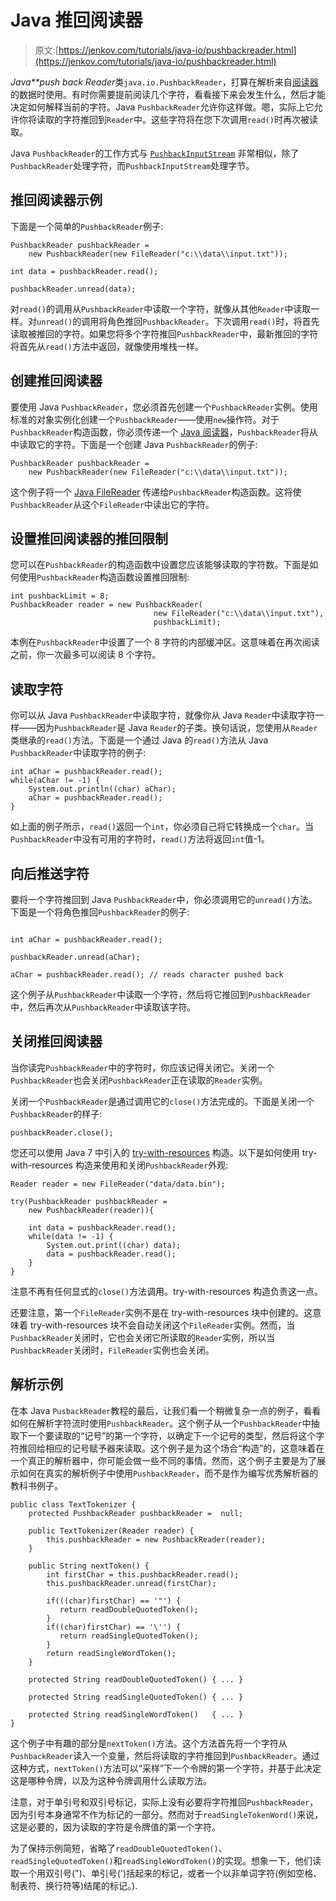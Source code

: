 # Java 推回阅读器

> 原文:[https://jenkov.com/tutorials/java-io/pushbackreader.html](https://jenkov.com/tutorials/java-io/pushbackreader.html)

*Java**push back Reader*类`java.io.PushbackReader`，打算在解析来自[阅读器](reader.html)的数据时使用。有时你需要提前阅读几个字符，看看接下来会发生什么，然后才能决定如何解释当前的字符。Java `PushbackReader`允许你这样做。嗯，实际上它允许你将读取的字符推回到`Reader`中。这些字符将在您下次调用`read()`时再次被读取。

Java `PushbackReader`的工作方式与 [`PushbackInputStream`](pushbackinputstream.html) 非常相似，除了`PushbackReader`处理字符，而`PushbackInputStream`处理字节。

## 推回阅读器示例

下面是一个简单的`PushbackReader`例子:

```
PushbackReader pushbackReader =
    new PushbackReader(new FileReader("c:\\data\\input.txt"));

int data = pushbackReader.read();

pushbackReader.unread(data);

```

对`read()`的调用从`PushbackReader`中读取一个字符，就像从其他`Reader`中读取一样。对`unread()`的调用将角色推回`PushbackReader`。下次调用`read()`时，将首先读取被推回的字符。如果您将多个字符推回`PushbackReader`中，最新推回的字符将首先从`read()`方法中返回，就像使用堆栈一样。

## 创建推回阅读器

要使用 Java `PushbackReader`，您必须首先创建一个`PushbackReader`实例。使用标准的对象实例化创建一个`PushbackReader`——使用`new`操作符。对于`PushbackReader`构造函数，你必须传递一个 [Java 阅读器](reader.html)，`PushbackReader`将从中读取它的字符。下面是一个创建 Java `PushbackReader`的例子:

```
PushbackReader pushbackReader =
    new PushbackReader(new FileReader("c:\\data\\input.txt"));

```

这个例子将一个 [Java FileReader](filereader.html) 传递给`PushbackReader`构造函数。这将使`PushbackReader`从这个`FileReader`中读出它的字符。

## 设置推回阅读器的推回限制

您可以在`PushbackReader`的构造函数中设置您应该能够读取的字符数。下面是如何使用`PushbackReader`构造函数设置推回限制:

```
int pushbackLimit = 8;
PushbackReader reader = new PushbackReader(
                                new FileReader("c:\\data\\input.txt"),
                                pushbackLimit);

```

本例在`PushbackReader`中设置了一个 8 字符的内部缓冲区。这意味着在再次阅读之前，你一次最多可以阅读 8 个字符。

## 读取字符

你可以从 Java `PushbackReader`中读取字符，就像你从 Java `Reader`中读取字符一样——因为`PushbackReader`是 Java `Reader`的子类。换句话说，您使用从`Reader`类继承的`read()`方法。下面是一个通过 Java 的`read()`方法从 Java `PushbackReader`中读取字符的例子:

```
int aChar = pushbackReader.read();
while(aChar != -1) {
    System.out.println((char) aChar);
    aChar = pushbackReader.read();
}

```

如上面的例子所示，`read()`返回一个`int`，你必须自己将它转换成一个`char`。当`PushbackReader`中没有可用的字符时，`read()`方法将返回`int`值-1。

## 向后推送字符

要将一个字符推回到 Java `PushbackReader`中，你必须调用它的`unread()`方法。下面是一个将角色推回`PushbackReader`的例子:

```

int aChar = pushbackReader.read();

pushbackReader.unread(aChar);

aChar = pushbackReader.read(); // reads character pushed back

```

这个例子从`PushbackReader`中读取一个字符，然后将它推回到`PushbackReader`中，然后再次从`PushbackReader`中读取该字符。

## 关闭推回阅读器

当你读完`PushbackReader`中的字符时，你应该记得关闭它。关闭一个`PushbackReader`也会关闭`PushbackReader`正在读取的`Reader`实例。

关闭一个`PushbackReader`是通过调用它的`close()`方法完成的。下面是关闭一个`PushbackReader`的样子:

```
pushbackReader.close();

```

您还可以使用 Java 7 中引入的 [try-with-resources](/java-exception-handling/try-with-resources.html) 构造。以下是如何使用 try-with-resources 构造来使用和关闭`PushbackReader`外观:

```
Reader reader = new FileReader("data/data.bin");

try(PushbackReader pushbackReader =
    new PushbackReader(reader)){

    int data = pushbackReader.read();
    while(data != -1) {
        System.out.print((char) data);
        data = pushbackReader.read();
    }
}

```

注意不再有任何显式的`close()`方法调用。try-with-resources 构造负责这一点。

还要注意，第一个`FileReader`实例不是在 try-with-resources 块中创建的。这意味着 try-with-resources 块不会自动关闭这个`FileReader`实例。然而，当`PushbackReader`关闭时，它也会关闭它所读取的`Reader`实例，所以当`PushbackReader`关闭时，`FileReader`实例也会关闭。

## 解析示例

在本 Java `PusbackReader`教程的最后，让我们看一个稍微复杂一点的例子，看看如何在解析字符流时使用`PushbackReader`。这个例子从一个`PushbackReader`中抽取下一个要读取的“记号”的第一个字符，以确定下一个记号的类型，然后将这个字符推回给相应的记号赋予器来读取。这个例子是为这个场合“构造”的，这意味着在一个真正的解析器中，你可能会做一些不同的事情。然而，这个例子主要是为了展示如何在真实的解析例子中使用`PushbackReader`，而不是作为编写优秀解析器的教科书例子。

```
public class TextTokenizer {
    protected PushbackReader pushbackReader =  null;

    public TextTokenizer(Reader reader) {
        this.pushbackReader = new PushbackReader(reader);
    }

    public String nextToken() {
        int firstChar = this.pushbackReader.read();
        this.pushbackReader.unread(firstChar);

        if(((char)firstChar) == '"') {
           return readDoubleQuotedToken();
        }
        if((char)firstChar) == '\'') {
           return readSingleQuotedToken();
        }
        return readSingleWordToken();
    }

    protected String readDoubleQuotedToken() { ... }

    protected String readSingleQuotedToken() { ... }

    protected String readSingleWordToken()   { ... }
}

```

这个例子中有趣的部分是`nextToken()`方法。这个方法首先将一个字符从`PushbackReader`读入一个变量，然后将读取的字符推回到`PushbackReader`。通过这种方式，`nextToken()`方法可以“采样”下一个令牌的第一个字符，并基于此决定这是哪种令牌，以及为这种令牌调用什么读取方法。

注意，对于单引号和双引号标记，实际上没有必要将字符推回`PushbackReader`，因为引号本身通常不作为标记的一部分。然而对于`readSingleTokenWord()`来说，这是必要的，因为读取的字符是令牌值的第一个字符。

为了保持示例简短，省略了`readDoubleQuotedToken()`、`readSingleQuotedToken()`和`readSingleWordToken()`的实现。想象一下，他们读取一个用双引号(")、单引号(')括起来的标记，或者一个以非单词字符(例如空格、制表符、换行符等)结尾的标记。).